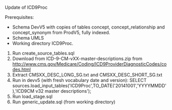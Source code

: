 Update of ICD9Proc

Prerequisites:
- Schema DevV5 with copies of tables concept, concept_relationship and concept_synonym from ProdV5, fully indexed. 
- Schema UMLS
- Working directory ICD9Proc.

1. Run create_source_tables.sql
2. Download from ICD-9-CM-vXX-master-descriptions.zip from http://www.cms.gov/Medicare/Coding/ICD9ProviderDiagnosticCodes/codes.html
3. Extract CMSXX_DESC_LONG_SG.txt and CMSXX_DESC_SHORT_SG.txt
4. Run in devv5 (with fresh vocabulary date and version): SELECT sources.load_input_tables('ICD9Proc',TO_DATE('20141001','YYYYMMDD'),'ICD9CM v32 master descriptions');
5. Run load_stage.sql
6. Run generic_update.sql (from working directory)

 